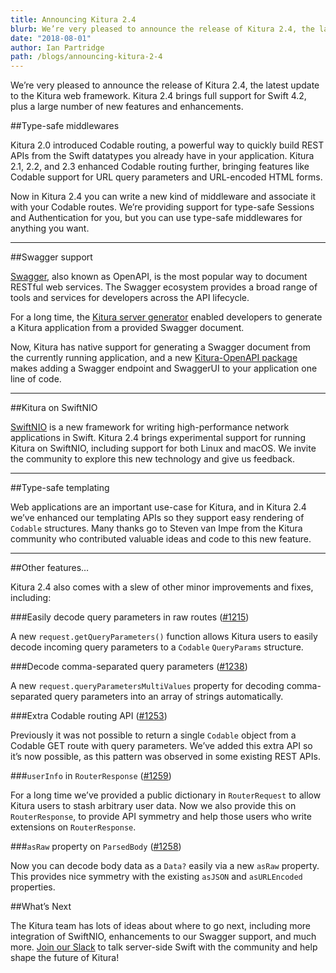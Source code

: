 ```yaml
---
title: Announcing Kitura 2.4
blurb: We’re very pleased to announce the release of Kitura 2.4, the latest update to the Kitura web framework
date: "2018-08-01"
author: Ian Partridge
path: /blogs/announcing-kitura-2-4
---
```


We’re very pleased to announce the release of Kitura 2.4, the latest update to the Kitura web framework. Kitura 2.4 brings full support for Swift 4.2, plus a large number of new features and enhancements.

##Type-safe middlewares

Kitura 2.0 introduced Codable routing, a powerful way to quickly build REST APIs from the Swift datatypes you already have in your application. Kitura 2.1, 2.2, and 2.3 enhanced Codable routing further, bringing features like Codable support for URL query parameters and URL-encoded HTML forms.

Now in Kitura 2.4 you can write a new kind of middleware and associate it with your Codable routes. We’re providing support for type-safe Sessions and Authentication for you, but you can use type-safe middlewares for anything you want.

---

##Swagger support

[Swagger](https://swagger.io/), also known as OpenAPI, is the most popular way to document RESTful web services. The Swagger ecosystem provides a broad range of tools and services for developers across the API lifecycle.

For a long time, the [Kitura server generator](https://github.com/Kitura-Next/generator-swiftserver) enabled developers to generate a Kitura application from a provided Swagger document.

Now, Kitura has native support for generating a Swagger document from the currently running application, and a new [Kitura-OpenAPI package](https://github.com/Kitura-Next/Kitura-OpenAPI) makes adding a Swagger endpoint and SwaggerUI to your application one line of code.

---

##Kitura on SwiftNIO

[SwiftNIO](https://github.com/apple/swift-nio/) is a new framework for writing high-performance network applications in Swift. Kitura 2.4 brings experimental support for running Kitura on SwiftNIO, including support for both Linux and macOS. We invite the community to explore this new technology and give us feedback.

---

##Type-safe templating

Web applications are an important use-case for Kitura, and in Kitura 2.4 we’ve enhanced our templating APIs so they support easy rendering of `Codable` structures. Many thanks go to Steven van Impe from the Kitura community who contributed valuable ideas and code to this new feature.

---

##Other features…

Kitura 2.4 also comes with a slew of other minor improvements and fixes, including:

###Easily decode query parameters in raw routes ([#1215](https://github.com/Kitura-Next/Kitura/pull/1215))

A new `request.getQueryParameters()` function allows Kitura users to easily decode incoming query parameters to a `Codable` `QueryParams` structure.

###Decode comma-separated query parameters ([#1238](https://github.com/Kitura-Next/Kitura/pull/1238))

A new `request.queryParametersMultiValues` property for decoding comma-separated query parameters into an array of strings automatically.

###Extra Codable routing API ([#1253](https://github.com/Kitura-Next/Kitura/pull/1253))

Previously it was not possible to return a single `Codable` object from a Codable GET route with query parameters. We’ve added this extra API so it’s now possible, as this pattern was observed in some existing REST APIs.

###`userInfo` in `RouterResponse` ([#1259](https://github.com/Kitura-Next/Kitura/pull/1259))

For a long time we’ve provided a public dictionary in `RouterRequest` to allow Kitura users to stash arbitrary user data. Now we also provide this on `RouterResponse`, to provide API symmetry and help those users who write extensions on `RouterResponse`.

###`asRaw` property on `ParsedBody` ([#1258](https://github.com/Kitura-Next/Kitura/pull/1258))

Now you can decode body data as a `Data?` easily via a new `asRaw` property. This provides nice symmetry with the existing `asJSON` and `asURLEncoded` properties.

##What’s Next

The Kitura team has lots of ideas about where to go next, including more integration of SwiftNIO, enhancements to our Swagger support, and much more. [Join our Slack](https://slack.kitura.io/) to talk server-side Swift with the community and help shape the future of Kitura!

